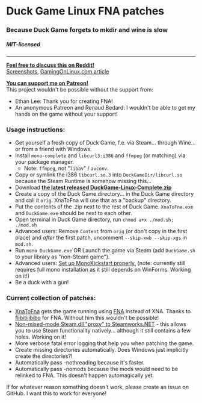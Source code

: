 # Duck Game Linux FNA patches
### Because Duck Game forgets to mkdir and wine is slow
##### MIT-licensed
----

[**Feel free to discuss this on Reddit!**](https://www.reddit.com/r/linux_gaming/comments/6zqrrx/duckgamelinux_fna_custom_steamworks_bindings_some/)  
[Screenshots](https://twitter.com/0x0ade/status/907745108010946560), [GamingOnLinux.com article](https://www.gamingonlinux.com/articles/want-to-play-duck-game-on-linux-well-its-possible-thanks-to-xnatofna.10339)

[**You can support me on Patreon!**](https://www.patreon.com/0x0ade)  
This project wouldn't be possible without the support from:
* Ethan Lee: Thank you for creating FNA!
* An anonymous Patreon and Renaud Bedard: I wouldn't be able to get my hands on the game without your support!

### Usage instructions:
* Get yourself a fresh copy of Duck Game, f.e. via Steam... through Wine... or from a friend with Windows.
* Install `mono-complete` and `libcurl3:i386` and `ffmpeg` (or matching) via your package manager.
    * Note: `ffmpeg`, not "`libav`" / `avconv`.
* Copy or symlink the i386 `libcurl.so.3` into `DuckGameDir/libcurl.so` because the Steam Runtime is somehow missing this...
* Download [**the latest released DuckGame-Linux-Complete.zip**](https://github.com/0x0ade/DuckGame-Linux/releases)
* Create a copy of the Duck Game directory... in the Duck Game directory and call it `orig`. XnaToFna will use that as a "backup" directory.
* Put the contents of the .zip next to the rest of Duck Game. `XnaToFna.exe` and `DuckGame.exe` should be next to each other.
* Open terminal in Duck Game directory, run `chmod a+x ./mod.sh; ./mod.sh`
* Advanced users: Remove `Content` from `orig` (or don't copy in the first place) and _after_ the first patch, uncomment `--skip-xwb --skip-xgs` in `mod.sh`.
* Run `mono DuckGame.exe` OR Launch the game via Steam (add `DuckGame.sh` to your library as "non-Steam game").
* Advanced users: [Set up MonoKickstart properly.](https://github.com/flibitijibibo/MonoKickstart) (note: currently still requires full mono installation as it still depends on WinForms. Working on it!)
* Be a duck with a gun!

### Current collection of patches:
* [XnaToFna](https://github.com/0x0ade/XnaToFna) gets the game running using [FNA](https://fna-xna.github.io/) instead of XNA. Thanks to [flibitijibibo](https://www.patreon.com/flibitijibibo) for FNA. Without him this wouldn't be possible!
* [Non-mixed-mode Steam.dll "proxy" to Steamworks.NET](https://github.com/0x0ade/DuckGame-Linux/tree/master/Steam) - this allows you to use Steam functionality natively... although it still contains a few holes. Working on it!
* More verbose fatal error logging that help you when patching the game.
* Create missing directories automatically. Does Windows just implicitly create the directories?!
* Automatically pass -nothreading because it's faster.
* Automatically pass -nomods because the mods would need to be relinked to FNA. This doesn't happen automagically yet.

If for whatever reason something doesn't work, please create an issue on GitHub. I want this to work for everyone!
